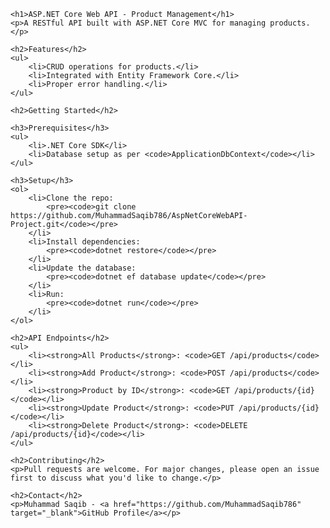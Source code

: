 <!DOCTYPE html>
<html lang="en">

<head>
    <meta charset="UTF-8">
    <meta http-equiv="X-UA-Compatible" content="IE=edge">
    <meta name="viewport" content="width=device-width, initial-scale=1.0">
    <title>ASP.NET Core Web API - Product Management</title>
</head>

<body>

    <h1>ASP.NET Core Web API - Product Management</h1>
    <p>A RESTful API built with ASP.NET Core MVC for managing products.</p>

    <h2>Features</h2>
    <ul>
        <li>CRUD operations for products.</li>
        <li>Integrated with Entity Framework Core.</li>
        <li>Proper error handling.</li>
    </ul>

    <h2>Getting Started</h2>

    <h3>Prerequisites</h3>
    <ul>
        <li>.NET Core SDK</li>
        <li>Database setup as per <code>ApplicationDbContext</code></li>
    </ul>

    <h3>Setup</h3>
    <ol>
        <li>Clone the repo:
            <pre><code>git clone https://github.com/MuhammadSaqib786/AspNetCoreWebAPI-Project.git</code></pre>
        </li>
        <li>Install dependencies:
            <pre><code>dotnet restore</code></pre>
        </li>
        <li>Update the database:
            <pre><code>dotnet ef database update</code></pre>
        </li>
        <li>Run:
            <pre><code>dotnet run</code></pre>
        </li>
    </ol>

    <h2>API Endpoints</h2>
    <ul>
        <li><strong>All Products</strong>: <code>GET /api/products</code></li>
        <li><strong>Add Product</strong>: <code>POST /api/products</code></li>
        <li><strong>Product by ID</strong>: <code>GET /api/products/{id}</code></li>
        <li><strong>Update Product</strong>: <code>PUT /api/products/{id}</code></li>
        <li><strong>Delete Product</strong>: <code>DELETE /api/products/{id}</code></li>
    </ul>

    <h2>Contributing</h2>
    <p>Pull requests are welcome. For major changes, please open an issue first to discuss what you'd like to change.</p>

    <h2>Contact</h2>
    <p>Muhammad Saqib - <a href="https://github.com/MuhammadSaqib786" target="_blank">GitHub Profile</a></p>

</body>

</html>
